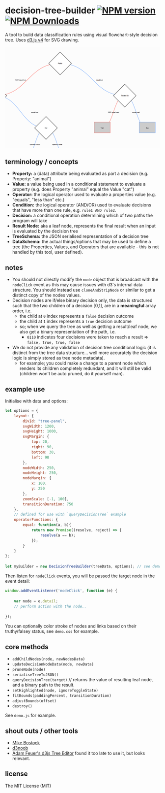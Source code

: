 # decision-tree-builder [![NPM version][npm-image]][npm-url] [![NPM Downloads][npm-downloads-image]][npm-url]

A tool to build data classification rules using visual flowchart-style decision tree.
Uses [d3.js v4](https://d3js.org/) for SVG drawing.

![Screenshot](/screenshots/decision-tree-builder.png?raw=true)

## terminology / concepts
* **Property:** a (data) attribute being evaluated as part a decision (e.g. Property: "animal")
* **Value:** a value being used in a conditional statement to evaluate a property 
(e.g. does Property "animal" equal the Value "cat")
* **Operator:** the logical operator used to evaluate a properties value (e.g. "equals", "less than" etc.)
* **Condition:** the logical operator (AND/OR) used to evaluate decisions that have more than one rule, e.g. `rule1 AND rule2`.
* **Decision:** a conditional operation determining which of two paths the program will take
* **Result Node:** aka a leaf node, represents the final result when an input is evaluated by the decision tree
* **TreeSchema:** the JSON serialised representation of a decision tree
* **DataSchema:** the actual things/options that may be used to define a tree
(the Properties, Values, and Operators that are available - this is not handled by this tool, user defined).

## notes
* You should not directly modify the `node` object that is broadcast with the `nodeClick` event as this may cause issues
with d3's internal data structure. You should instead use `cloneAndStripNode` or similar to get a distinct copy of the nodes values.
* Decision nodes are if/else binary decision only, the data is structured such that the two children of a decision [0,1],
are in a **meaningful** array order, i.e.
	* the child at `0` index represents a `false` decision outcome
	* the child at `1` index represents a `true` decision outcome
	* so; when we query the tree as well as getting a result/leaf node, we also get a binary representation of the path, i.e.
		* `0110` indicates four decisions were taken to reach a result => `false, true, true, false`
* We do not provide any validation of decision tree conditional logic
(it is distinct from the tree data structure... well more accurately the decision logic is simply stored as tree node metadata).
	* for example; you could make a change to a parent node which renders its children completely redundant, 
	and it will still be valid (children won't be auto pruned, do it yourself man).

## example use
Initialise with data and options:
```javascript
let options = {
	layout: {
		divId: "tree-panel",
		svgWidth: 1200,
		svgHeight: 1000,
		svgMargin: {
			top: 20,
			right: 90,
			bottom: 30,
			left: 90
		},
		nodeWidth: 250,
		nodeHeight: 250,
		nodeMargin: {
			x: 100,
			y: 250
		},
		zoomScale: [-1, 100],
		transitionDuration: 750
	},
	// defined for use with `queryDecisionTree` example
	operatorFunctions: {
        equal: function(a, b){
            return new Promise((resolve, reject) => {
                resolve(a == b);
            });
        }
    }
};

let myBuilder = new DecisionTreeBuilder(treeData, options); // see demo for expected data format
```

Then listen for `nodeClick` events, you will be passed the target node in the event detail:
```javascript
window.addEventListener('nodeClick', function (e) {

	var node = e.detail;
	// perform action with the node..

});
```

You can optionally color stroke of nodes and links based on their truthy/falsey status, see `demo.css` for example.

## core methods
* `addChildNodes(node, newNodesData)`
* `updateDecisionNodeData(node, newData)`
* `pruneNode(node)`
* `serialiseTreeToJSON()`
* `queryDecisionTree(target)` // returns the value of resulting leaf node, and a binary path to the result.
* `setHighlighted(node, ignoreToggleState)`
* `fitBounds(paddingPercent, transitionDuration)`
* `adjustBounds(offset)`
* `destroy()`

See `demo.js` for example.


## shout outs / other tools
* [Mike Bostock](https://d3js.org/)
* [d3noob](https://bl.ocks.org/d3noob)
* [Adam Feuer's d3js Tree Editor](https://bl.ocks.org/adamfeuer/042bfa0dde0059e2b288) found it too late to use it, but looks relevant.

## license
The MIT License (MIT)	
	          	  	   
[npm-image]: https://badge.fury.io/js/decision-tree-builder.svg
[npm-url]: https://www.npmjs.com/package/decision-tree-builder
[npm-downloads-image]: https://img.shields.io/npm/dt/decision-tree-builder.svg	   